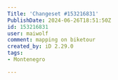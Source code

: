 ```yaml
---
Title: 'Changeset #153216831'
PublishDate: 2024-06-26T18:51:50Z
id: 153216831
user: maiwolf
comment: mapping on biketour
created_by: iD 2.29.0
tags:
- Montenegro

---
```

